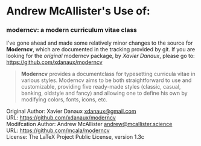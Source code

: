 # Andrew McAllister's Use of: 
### moderncv: a modern curriculum vitae class

I've gone ahead and made some relatively minor changes to the source  for
**Moderncv**, which are documented in the tracking provided by git. If you are
looking for the *original* moderncv package, by *Xavier Danaux*, please go to: https://github.com/xdanaux/moderncv

> **Moderncv** provides a documentclass for typesetting
curricula vitae in various styles. Moderncv aims to be both straightforward to
use and customizable, providing five ready-made styles (classic, casual,
banking, oldstyle and fancy) and allowing one to define his own by modifying
colors, fonts, icons, etc.

Original Author: Xavier Danaux <xdanaux@gmail.com><br/>
URL: https://github.com/xdanaux/moderncv<br/>
Modifcation Author: Andrew McAllister <andrew@mcallister.science> <br/>
URL: https://github.com/mcala/moderncv<br/>
License: The LaTeX Project Public License, version 1.3c
